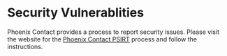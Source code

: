 # Security Vulnerablities

Phoenix Contact provides a process to report security issues.
Please visit the website for the [Phoenix Contact PSIRT](https://phoenixcontact.com/psirt) process and follow the instructions.